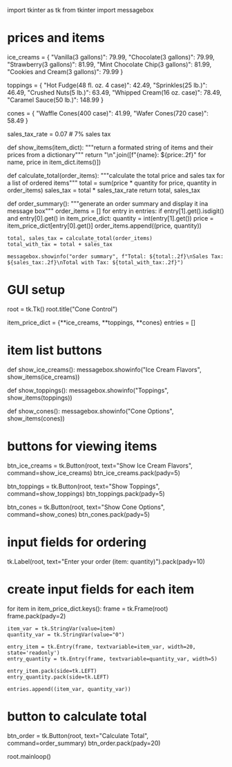 import tkinter as tk
from tkinter import messagebox

# prices and items
ice_creams = {
    "Vanilla(3 gallons)": 79.99,
    "Chocolate(3 gallons)": 79.99,
    "Strawberry(3 gallons)": 81.99,
    "Mint Chocolate Chip(3 gallons)": 81.99,
    "Cookies and Cream(3 gallons)": 79.99
}

toppings = {
    "Hot Fudge(48 fl. oz. 4 case)": 42.49,
    "Sprinkles(25 lb.)": 46.49,
    "Crushed Nuts(5 lb.)": 63.49,
    "Whipped Cream(16 oz. case)": 78.49,
    "Caramel Sauce(50 lb.)": 148.99
}

cones = {
    "Waffle Cones(400 case)": 41.99,
    "Wafer Cones(720 case)": 58.49
}

sales_tax_rate = 0.07 # 7% sales tax

def show_items(item_dict):
    """return a formated string of items and their prices from a dictionary"""
    return "\n".join([f"{name}: ${price:.2f}" for name, price in item_dict.items()])

def calculate_total(order_items):
    """calculate the total price and sales tax for a list of ordered items"""
    total = sum(price * quantity for price, quantity in order_items)
    sales_tax = total * sales_tax_rate
    return total, sales_tax

def order_summary():
    """generate an order summary and display it ina message box"""
    order_items = []
    for entry in entries:
        if entry[1].get().isdigit() and entry[0].get() in item_price_dict:
            quantity = int(entry[1].get())
            price = item_price_dict[entry[0].get()]
            order_items.append((price, quantity))
    
    total, sales_tax = calculate_total(order_items)
    total_with_tax = total + sales_tax

    messagebox.showinfo("order summary", f"Total: ${total:.2f}\nSales Tax: ${sales_tax:.2f}\nTotal with Tax: ${total_with_tax:.2f}")

# GUI setup
root = tk.Tk()
root.title("Cone Control")

item_price_dict = {**ice_creams, **toppings, **cones}
entries = []

# item list buttons
def show_ice_creams():
    messagebox.showinfo("Ice Cream Flavors", show_items(ice_creams))

def show_toppings():
    messagebox.showinfo("Toppings", show_items(toppings))

def show_cones():
    messagebox.showinfo("Cone Options", show_items(cones))

# buttons for viewing items
btn_ice_creams = tk.Button(root, text="Show Ice Cream Flavors", command=show_ice_creams)
btn_ice_creams.pack(pady=5)

btn_toppings = tk.Button(root, text="Show Toppings", command=show_toppings)
btn_toppings.pack(pady=5)

btn_cones = tk.Button(root, text="Show Cone Options", command=show_cones)
btn_cones.pack(pady=5)

# input fields for ordering
tk.Label(root, text="Enter your order (item: quantity)").pack(pady=10)

# create input fields for each item
for item in item_price_dict.keys():
    frame = tk.Frame(root)
    frame.pack(pady=2)

    item_var = tk.StringVar(value=item)
    quantity_var = tk.StringVar(value="0")

    entry_item = tk.Entry(frame, textvariable=item_var, width=20, state='readonly')
    entry_quantity = tk.Entry(frame, textvariable=quantity_var, width=5)

    entry_item.pack(side=tk.LEFT)
    entry_quantity.pack(side=tk.LEFT)

    entries.append((item_var, quantity_var))

# button to calculate total
btn_order = tk.Button(root, text="Calculate Total", command=order_summary)
btn_order.pack(pady=20)

root.mainloop()

